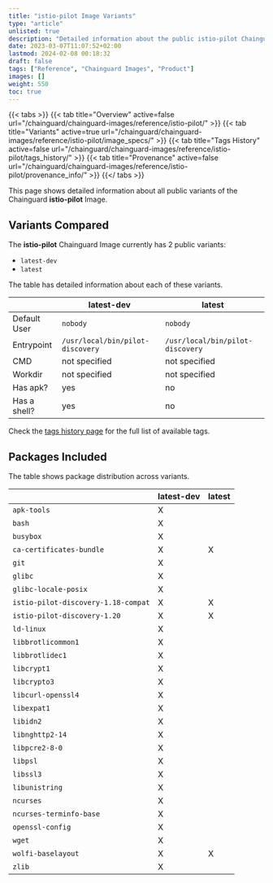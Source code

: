 ```yaml
---
title: "istio-pilot Image Variants"
type: "article"
unlisted: true
description: "Detailed information about the public istio-pilot Chainguard Image variants"
date: 2023-03-07T11:07:52+02:00
lastmod: 2024-02-08 00:18:32
draft: false
tags: ["Reference", "Chainguard Images", "Product"]
images: []
weight: 550
toc: true
---
```


{{< tabs >}}
{{< tab title="Overview" active=false url="/chainguard/chainguard-images/reference/istio-pilot/" >}}
{{< tab title="Variants" active=true url="/chainguard/chainguard-images/reference/istio-pilot/image_specs/" >}}
{{< tab title="Tags History" active=false url="/chainguard/chainguard-images/reference/istio-pilot/tags_history/" >}}
{{< tab title="Provenance" active=false url="/chainguard/chainguard-images/reference/istio-pilot/provenance_info/" >}}
{{</ tabs >}}

This page shows detailed information about all public variants of the Chainguard **istio-pilot** Image.

## Variants Compared
The **istio-pilot** Chainguard Image currently has 2 public variants: 

- `latest-dev`
- `latest`

The table has detailed information about each of these variants.

|              | latest-dev                       | latest                           |
|--------------|----------------------------------|----------------------------------|
| Default User | `nobody`                         | `nobody`                         |
| Entrypoint   | `/usr/local/bin/pilot-discovery` | `/usr/local/bin/pilot-discovery` |
| CMD          | not specified                    | not specified                    |
| Workdir      | not specified                    | not specified                    |
| Has apk?     | yes                              | no                               |
| Has a shell? | yes                              | no                               |

Check the [tags history page](/chainguard/chainguard-images/reference/istio-pilot/tags_history/) for the full list of available tags.

## Packages Included
The table shows package distribution across variants.

|                                     | latest-dev | latest |
|-------------------------------------|------------|--------|
| `apk-tools`                         | X          |        |
| `bash`                              | X          |        |
| `busybox`                           | X          |        |
| `ca-certificates-bundle`            | X          | X      |
| `git`                               | X          |        |
| `glibc`                             | X          |        |
| `glibc-locale-posix`                | X          |        |
| `istio-pilot-discovery-1.18-compat` | X          | X      |
| `istio-pilot-discovery-1.20`        | X          | X      |
| `ld-linux`                          | X          |        |
| `libbrotlicommon1`                  | X          |        |
| `libbrotlidec1`                     | X          |        |
| `libcrypt1`                         | X          |        |
| `libcrypto3`                        | X          |        |
| `libcurl-openssl4`                  | X          |        |
| `libexpat1`                         | X          |        |
| `libidn2`                           | X          |        |
| `libnghttp2-14`                     | X          |        |
| `libpcre2-8-0`                      | X          |        |
| `libpsl`                            | X          |        |
| `libssl3`                           | X          |        |
| `libunistring`                      | X          |        |
| `ncurses`                           | X          |        |
| `ncurses-terminfo-base`             | X          |        |
| `openssl-config`                    | X          |        |
| `wget`                              | X          |        |
| `wolfi-baselayout`                  | X          | X      |
| `zlib`                              | X          |        |

